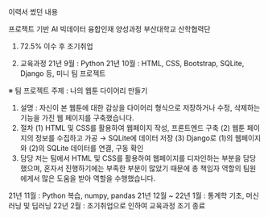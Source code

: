 이력서 썼던 내용

프로젝트 기반 AI 빅데이터 융합인재 양성과정 부산대학교 산학협력단

1. 72.5% 이수 후 조기취업

2. 교육과정
21년 9월 : Python
21년 10월 : HTML, CSS, Bootstrap, SQLite, Django 등, 미니 팀 프로젝트

※ 팀 프로젝트 주제 : 나의 웹툰 다이어리 만들기
1. 설명 : 자신이 본 웹툰에 대한 감상을 다이어리 형식으로 저장하거나 수정, 삭제하는 기능을 가진 웹 페이지를 구축했습니다.
2. 절차
(1) HTML 및 CSS를 활용하여 웹페이지 작성, 프론트엔드 구축
(2) 웹툰 페이지의 정보를 수집하고 가공 → SQLite에 데이터 저장
(3) Django로 (1)의 웹페이지와 (2)의 SQLite 데이터를 연결, 구동 확인
3. 담당
저는 팀에서 HTML 및 CSS를 활용하여 웹페이지를 디자인하는 부분을 담당했으며,
혼자서 진행하기에는 부족한 부분이 많았기 때문에 총 책임자 역할의 팀원에게서 많은 도움을 받아 역할을 수행했습니다.

21년 11월 : Python 복습, numpy, pandas
21년 12월 ~ 22년 1월 : 통계학 기초, 머신러닝 및 딥러닝
22년 2월 : 조기취업으로 인하여 교육과정 조기 종료
